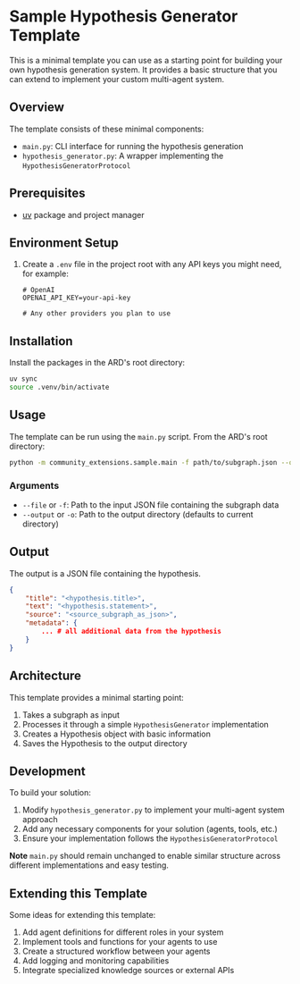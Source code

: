 # Sample Hypothesis Generator Template

This is a minimal template you can use as a starting point for building your own hypothesis generation system. It provides a basic structure that you can extend to implement your custom multi-agent system.

## Overview

The template consists of these minimal components:
- `main.py`: CLI interface for running the hypothesis generation
- `hypothesis_generator.py`: A wrapper implementing the `HypothesisGeneratorProtocol`

## Prerequisites

- [uv](https://docs.astral.sh/uv/getting-started/installation/) package and project manager

## Environment Setup

1. Create a `.env` file in the project root with any API keys you might need, for example:
   ```
   # OpenAI
   OPENAI_API_KEY=your-api-key

   # Any other providers you plan to use
   ```

## Installation

Install the packages in the ARD's root directory:
```bash
uv sync
source .venv/bin/activate
```

## Usage

The template can be run using the `main.py` script.
From the ARD's root directory:

```bash
python -m community_extensions.sample.main -f path/to/subgraph.json --output output_directory
```

### Arguments

- `--file` or `-f`: Path to the input JSON file containing the subgraph data
- `--output` or `-o`: Path to the output directory (defaults to current directory)

## Output

The output is a JSON file containing the hypothesis.
```json
{
    "title": "<hypothesis.title>",
    "text": "<hypothesis.statement>",
    "source": "<source_subgraph_as_json>",
    "metadata": {
        ... # all additional data from the hypothesis
    }
}
```

## Architecture

This template provides a minimal starting point:
1. Takes a subgraph as input
2. Processes it through a simple `HypothesisGenerator` implementation
3. Creates a Hypothesis object with basic information
4. Saves the Hypothesis to the output directory

## Development

To build your solution:
1. Modify `hypothesis_generator.py` to implement your multi-agent system approach
2. Add any necessary components for your solution (agents, tools, etc.)
3. Ensure your implementation follows the `HypothesisGeneratorProtocol`

**Note** 
`main.py` should remain unchanged to enable similar structure across different implementations and easy testing.

## Extending this Template

Some ideas for extending this template:
1. Add agent definitions for different roles in your system
2. Implement tools and functions for your agents to use
3. Create a structured workflow between your agents
4. Add logging and monitoring capabilities
5. Integrate specialized knowledge sources or external APIs